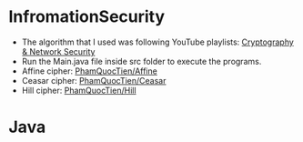 # InfromationSecurity
+ The algorithm that I used was following YouTube playlists: [Cryptography & Network Security](https://youtube.com/playlist?list=PLBlnK6fEyqRgJU3EsOYDTW7m6SUmW6kII)
+ Run the Main.java file inside src folder to execute the programs.
+ Affine cipher: [PhamQuocTien/Affine](PhamQuocTien/Affine)
+ Ceasar cipher: [PhamQuocTien/Ceasar](PhamQuocTien/Ceasar)
+ Hill cipher: [PhamQuocTien/Hill](PhamQuocTien/Hill)
# Java